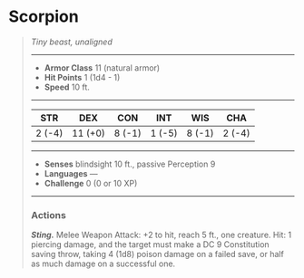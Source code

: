 # Scorpion
>*Tiny beast, unaligned*
>___
>- **Armor Class** 11 (natural armor)
>- **Hit Points** 1 (1d4 - 1)
>- **Speed** 10 ft.
>___
>|STR|DEX|CON|INT|WIS|CHA|
>|:---:|:---:|:---:|:---:|:---:|:---:|
>|2 (-4)|11 (+0)|8 (-1)|1 (-5)|8 (-1)|2 (-4)|
>___
>- **Senses** blindsight 10 ft., passive Perception 9
>- **Languages** —
>- **Challenge** 0 (0 or 10 XP)
>___
>### Actions
>***Sting.*** Melee Weapon Attack: +2 to hit, reach 5 ft., one creature. Hit: 1 piercing damage, and the target must make a DC 9 Constitution saving throw, taking 4 (1d8) poison damage on a failed save, or half as much damage on a successful one.